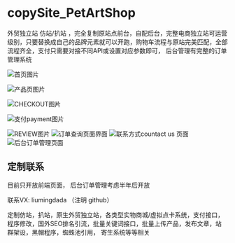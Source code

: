 # copySite_PetArtShop
外贸独立站 仿站/扒站 ，完全复制原站点前台，自配后台，完整电商独立站可运营级别，只要替换成自己的品牌元素就可以开跑，购物车流程与原站完美匹配，全部流程齐全，支付只需要对接不同API或设置对应参数即可， 后台管理有完整的订单管理系统

![首页图片](https://raw.githubusercontent.com/liumingdada/copySite_PetArtShop/refs/heads/main/z-index.jpg)

![产品页图片](https://raw.githubusercontent.com/liumingdada/copySite_PetArtShop/refs/heads/main/z-product.jpg)

![CHECKOUT图片](https://raw.githubusercontent.com/liumingdada/copySite_PetArtShop/refs/heads/main/z-checkout.jpg)

![支付payment图片](https://raw.githubusercontent.com/liumingdada/copySite_PetArtShop/refs/heads/main/z-payments.jpg)

![REVIEW图片](https://raw.githubusercontent.com/liumingdada/copySite_PetArtShop/refs/heads/main/z-review.jpg)
![订单查询页面界面](https://raw.githubusercontent.com/liumingdada/copySite_PetArtShop/refs/heads/main/z-orderTrack.jpg)
![联系方式countact us 页面](https://raw.githubusercontent.com/liumingdada/copySite_PetArtShop/refs/heads/main/z-contact.jpg)
![后台订单管理页面](https://raw.githubusercontent.com/liumingdada/copySite_PetArtShop/refs/heads/main/z-admin.jpg)

## 定制联系
目前只开放前端页面， 后台订单管理考虑半年后开放 

联系VX: liumingdada （注明 github）

定制仿站，扒站，原生外贸独立站，各类型实物商城/虚拟点卡系统，支付接口，程序修改，国外SEO排名引流，批量关键词接口，批量上传产品，发布文章，站群架设，黑帽程序，蜘蛛池引用， 寄生系统等等相关


